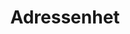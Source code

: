 ---
title: 'Adressenhet'
symbol_image: '/images/symbols/bl/12.svg'
weight: 12
card: true
card_color: 'bg-symbol-red'
---
